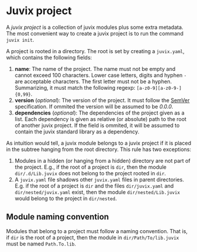 # Juvix project

A _juvix project_ is a collection of juvix modules plus some extra metadata. The
most convenient way to create a juvix project is to run the command `juvix init`.

A project is rooted in a directory. The root is set by creating a `juvix.yaml`,
which contains the following fields:

1. **name**: The name of the project. The name must not be empty and cannot
   exceed 100 characters. Lower case letters, digits and hyphen `-` are
   acceptable characters. The first letter must not be a hyphen. Summarizing, it
   must match the following regexp: `[a-z0-9][a-z0-9-]{0,99}`.
2. **version** (_optional_): The version of the project. It must follow the
   [SemVer](https://semver.org/) specification. If ommited the version will be
   assumed to be _0.0.0_.
3. **dependencies** (_optional_): The dependencies of the project given as a
   list. Each dependency is given as relative (or absolute) path to the root of
   another juvix project. If the field is ommited, it will be assumed to contain
   the juvix standard library as a dependency.

As intuition would tell, a juvix module belongs to a juvix project if it is
placed in the subtree hanging from the root directory. This rule has two
exceptions:

1. Modules in a hidden (or hanging from a hidden) directory are not part of the
   project. E.g., if the root of a project is `dir`, then the module
   `dir/.d/Lib.juvix` does not belong to the project rooted in `dir`.
1. A `juvix.yaml` file shadows other `juvix.yaml` files in parent
   directories. E.g. if the root of a project is `dir` and the files
   `dir/juvix.yaml` and `dir/nested/juvix.yaml` exist, then the module
   `dir/nested/Lib.juvix` would belong to the project in `dir/nested`.

## Module naming convention

Modules that belong to a project must follow a naming convention. That is, if
`dir` is the root of a project, then the module in `dir/Path/To/lib.juvix` must
be named `Path.To.lib`.
